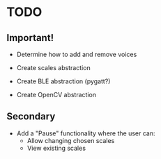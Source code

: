 # TODO

## Important!

* Determine how to add and remove voices

* Create scales abstraction

* Create BLE abstraction (pygatt?)

* Create OpenCV abstraction

## Secondary

* Add a "Pause" functionality where the user can:
    * Allow changing chosen scales
    * View existing scales